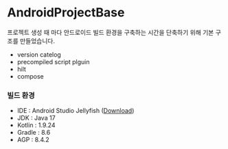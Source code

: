 # AndroidProjectBase

프로젝트 생성 때 마다 안드로이드 빌드 환경을 구축하는 시간을 단축하기 위해 기본 구조를 만들었습니다.

- version catelog
- precompiled script plguin
- hilt
- compose

### 빌드 환경

- IDE : Android Studio Jellyfish ([Download](https://developer.android.com/studio))
- JDK : Java 17
- Kotlin : 1.9.24
- Gradle : 8.6
- AGP : 8.4.2
